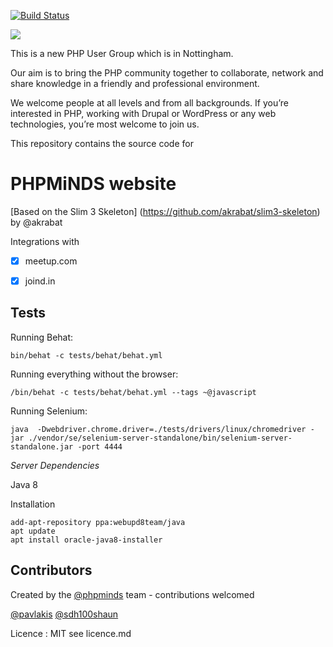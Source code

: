 [![Build Status](https://travis-ci.org/phpminds/website.svg)](https://travis-ci.org/phpminds/website)

![](https://cdn.rawgit.com/phpminds/website/develop/public/imgs/phpminds.svg)

This is a new PHP User Group which is in Nottingham.

Our aim is to bring the PHP community together to collaborate, network and share knowledge in a friendly and professional environment.

We welcome people at all levels and from all backgrounds. If you’re interested in PHP, working with Drupal or WordPress or any web technologies, you’re most welcome to join us.

This repository contains the source code for 

# PHPMiNDS website


[Based on the Slim 3 Skeleton] (https://github.com/akrabat/slim3-skeleton) by @akrabat

Integrations with 

- [x] meetup.com
- [x] joind.in


## Tests

Running Behat:

`bin/behat -c tests/behat/behat.yml `

Running everything without the browser:

`/bin/behat -c tests/behat/behat.yml --tags ~@javascript
`

Running Selenium:

`java  -Dwebdriver.chrome.driver=./tests/drivers/linux/chromedriver -jar ./vendor/se/selenium-server-standalone/bin/selenium-server-standalone.jar -port 4444`

*Server Dependencies*

Java 8

Installation

```
add-apt-repository ppa:webupd8team/java
apt update
apt install oracle-java8-installer
```


## Contributors
Created by the [@phpminds](https://twitter.com/phpminds) team - contributions welcomed

[@pavlakis](https://twitter.com/pavlakis)
[@sdh100shaun](https://twitter.com/sdh100shaun)

Licence :  MIT see licence.md 
